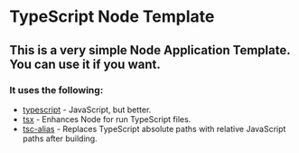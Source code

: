 # TypeScript Node Template

## This is a very simple Node Application Template. You can use it if you want.

### It uses the following:

- [typescript](https://www.npmjs.com/package/typescript) - JavaScript, but better.
- [tsx](https://www.npmjs.com/package/tsx) - Enhances Node for run TypeScript files.
- [tsc-alias](https://www.npmjs.com/package/tsc-alias) - Replaces TypeScript absolute paths with relative JavaScript paths after building.
